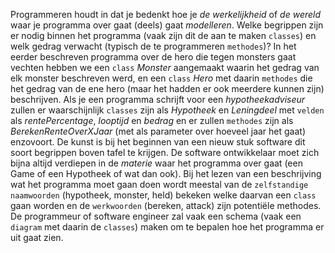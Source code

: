 Programmeren houdt in dat je bedenkt hoe je *de werkelijkheid* of
*de wereld* waar je programma over gaat (deels) gaat *modelleren*.
Welke begrippen zijn er nodig binnen het programma
(vaak zijn dit de aan te maken `classes`)
en welk gedrag verwacht (typisch de te programmeren `methodes`)?
In het eerder beschreven programma over de hero die tegen monsters gaat vechten
hebben we een `class` *Monster* aangemaakt waarin het gedrag van elk monster
beschreven werd, en een
`class` *Hero* met daarin `methodes` die het
gedrag van de ene hero (maar het hadden er ook meerdere kunnen zijn) beschrijven.
Als je een programma schrijft voor een *hypotheekadviseur* zullen er
waarschijnlijk `classes` zijn als *Hypotheek* en *Leningdeel* met
`velden` als *rentePercentage*, *looptijd* en *bedrag* en er zullen
`methodes` zijn als
*BerekenRenteOverXJaar* (met als parameter over hoeveel jaar het gaat) enzovoort.
De kunst is bij het beginnen van een nieuw stuk software dit soort begrippen
boven tafel te krijgen. De software ontwikkelaar moet zich bijna altijd
verdiepen in de *materie* waar het programma over gaat
(een Game of een Hypotheek of wat dan ook).
Bij het lezen van een beschrijving wat het programma moet gaan doen
wordt meestal van de `zelfstandige naamwoorden` (hypotheek, monster, held)
bekeken welke daarvan een `class` gaan worden en de `werkwoorden`
(bereken, attack) zijn potentiële methodes. De programmeur of
software engineer zal vaak een schema (vaak een  `diagram` met daarin
de `classes`) maken om te bepalen hoe het programma er uit gaat zien.
